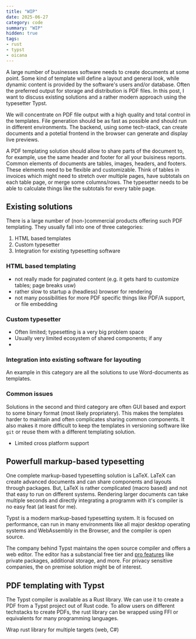 ```yaml
---
title: "WIP"
date: 2025-06-27
category: code
summary: "WIP"
hidden: true
tags:
- rust
- typst
- oicana
---
```


A large number of businesses software needs to create documents at some point. Some kind of template will define a layout and general look, while dynamic content is provided by the software's users and/or database. Often the preferred output for storage and distribution is PDF files. In this post, I want to discuss existing solutions and a rather modern approach using the typesetter Typst.

We will concentrate on PDF file output with a high quality and total control in the templates. File generation should be as fast as possible and should run in different environments. The backend, using some tech-stack, can create documents and a potetial frontend in the browser can generate and display live previews.

A PDF templating solution should allow to share parts of the document to, for example, use the same header and footer for all your buisiness reports. Common elements of documents are tables, images, headers, and footers. These elements need to be flexible and customizable. Think of tables in invoices which might need to stretch over multiple pages, have subtotals on each table page, or merge some columns/rows. The typesetter needs to be able to calculate things like the subtotals for every table page.

## Existing solutions

There is a large number of (non-)commercial products offering such PDF templating. They usually fall into one of three categories:
1. HTML based templates
2. Custom typesetter
3. Integration for existing typesetting software

### HTML based templating

- not really made for paginated content (e.g. it gets hard to customize tables; page breaks usw)
- rather slow to startup a (headless) browser for rendering
- not many possibilities for more PDF specific things like PDF/A support, or file embedding

### Custom typesetter

- Often limited; typesetting is a very big problem space
- Usually very limited ecosystem of shared components; if any
- 

### Integration into existing software for layouting

An example in this category are all the solutions to use Word-documents as templates.

### Common issues

Solutions in the second and third category are often GUI based and export to some binary format (most likely propriatery). This makes the templates harder to maintain and often complicates sharing common components. It also makes it more difficult to keep the templates in versioning software like `git` or reuse them with a different templating solution.

- Limited cross platform support

## Powerfull markup-based typesetting

One complete markup-based typesetting solution is LaTeX. LaTeX can create advanced documents and can share components and layouts through packages. But, LaTeX is rather complicated (macro based) and not that easy to run on different systems. Rendering larger documents can take multiple seconds and directly integrating a programm with it's compiler is no easy feat (at least for me).

Typst is a modern markup-based typesetting system. It is focused on performance, can run in many environments like all major desktop operating systems and WebAssembly in the Browser, and the compiler is open source.

The company behind Typst maintains the open source compiler and offers a web editor. The editor has a substancial free tier and [pro features](https://typst.app/pricing/) like private packages, additional storage, and more. For privacy sensitive companies, the on premise solution might be of interest. 



## PDF templating with Typst

The Typst compiler is available as a Rust library. We can use it to create a PDF from a Typst project out of Rust code. To allow users on different techstacks to create PDFs, the rust library can be wrapped using FFI or equivalents for many programming languages.



Wrap rust library for multiple targets (web, C#)
